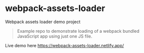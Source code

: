 # webpack-assets-loader
Webpack assets loader demo project

> Example repo to demonstrate loading of a webpack bundled JavaScript app using just one JS file.

Live demo here
https://webpack-assets-loader.netlify.app/
